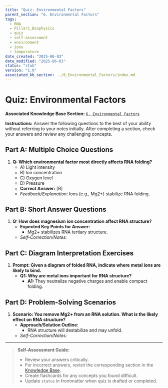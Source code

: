 ```yaml
---
title: "Quiz: Environmental Factors"
parent_section: "6. Environmental Factors"
tags:
  - RNA
  - Pillar1_Biophysics
  - quiz
  - self-assessment
  - environment
  - ions
  - temperature
date_created: "2025-06-03"
date_modified: "2025-06-03"
status: "stub"
version: "1.0"
associated_kb_section: ../6_Environmental_Factors/index.md
---
```


# Quiz: Environmental Factors

**Associated Knowledge Base Section:** [`6. Environmental Factors`](../6_Environmental_Factors/index.md)

**Instructions:** Answer the following questions to the best of your ability without referring to your notes initially. After completing a section, check your answers and review any challenging concepts.

## Part A: Multiple Choice Questions

1.  **Q: Which environmental factor most directly affects RNA folding?**
    *   A) Light intensity
    *   B) Ion concentration
    *   C) Oxygen level
    *   D) Pressure
    *   **Correct Answer:** [B]
    *   *Feedback/Explanation:* Ions (e.g., Mg2+) stabilize RNA folding.

## Part B: Short Answer Questions

1.  **Q: How does magnesium ion concentration affect RNA structure?**
    *   **Expected Key Points for Answer:**
        *   Mg2+ stabilizes RNA tertiary structure.
    *   *Self-Correction/Notes:*

## Part C: Diagram Interpretation Exercises

1.  **Prompt: Given a diagram of folded RNA, indicate where metal ions are likely to bind.**
    *   **Q1: Why are metal ions important for RNA structure?**
        *   **A1:** They neutralize negative charges and enable compact folding.

## Part D: Problem-Solving Scenarios

1.  **Scenario: You remove Mg2+ from an RNA solution. What is the likely effect on RNA structure?**
    *   **Approach/Solution Outline:**
        *   RNA structure will destabilize and may unfold.
    *   *Self-Correction/Notes:*

---
> **Self-Assessment Guide:**
> - Review your answers critically.
> - For incorrect answers, revisit the corresponding section in the [Knowledge Base](../6_Environmental_Factors/index.md).
> - Create flashcards for any concepts you found difficult.
> - Update `status` in frontmatter when quiz is drafted or completed.
